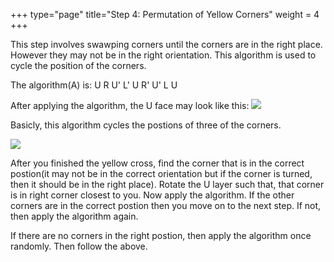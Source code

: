 +++
type="page"
title="Step 4: Permutation of Yellow Corners"
weight = 4
+++

This step involves swawping corners until the corners are in the right place. However they may not be in the right orientation. This algorithm is used to cycle the position of the corners.

The algorithm(A) is: U R U' L' U R' U' L U


After applying the algorithm, the U face may look like this:
![](/images/bgm/bgm_corner_cycle_ex.png)

Basicly, this algorithm cycles the postions of three of the corners.

![](/images/bgm/bgm_corner_cycle.png)

After you finished the yellow cross, find the corner that is in the correct postion(it may not be in the correct orientation but if the corner is turned, then it should be in the right place). Rotate the U layer such that, that corner is in  right corner closest to you. Now apply the algorithm. If the other corners are in the correct postion then you move on to the next step. If not, then apply the algorithm again.

If there are no corners in the right postion, then apply the algorithm once randomly. Then follow the above.